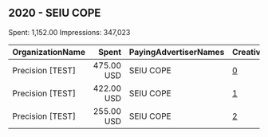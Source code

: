 ## 2020 - SEIU COPE 
Spent: 1,152.00
Impressions: 347,023

|OrganizationName|Spent|PayingAdvertiserNames|CreativeUrls|Impressions|Genders|AgeBrackets|CountryCodes|BillingAddresses|CandidateBallotInformation|
|:---|---:|:---|:---|---:|:---|:---|:---|:---|:---|
|Precision [TEST]|475.00 USD|SEIU COPE|[0](https://www.snap.com/political-ads/asset/bf98a87ce426da3f90df72d3078052c0fabd54a5928e8a062b94c5d7499ebd56?mediaType=mov)|144,076||18+|united states|"1121 14th Street NW Suite 700,Washington,20005,US"|Joe Biden|
|Precision [TEST]|422.00 USD|SEIU COPE|[1](https://www.snap.com/political-ads/asset/8ef9e4224885c7a213c9f7e7e18c6b54b6fb22fa69a9ddf9ba31dec07fdd316d?mediaType=mp4)|125,972||18+|united states|"1121 14th Street NW Suite 700,Washington,20005,US"|Joe Biden|
|Precision [TEST]|255.00 USD|SEIU COPE|[2](https://www.snap.com/political-ads/asset/d6704d840ad19356209103358634e978e80533a385b5b3230b79f3165721d66d?mediaType=jpg)|76,975||18+|united states|"1121 14th Street NW Suite 700,Washington,20005,US"|Joe Biden|

